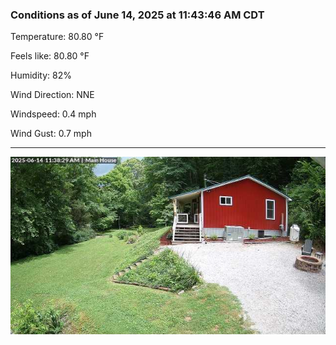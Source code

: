 ### Conditions as of June 14, 2025 at 11:43:46 AM CDT 

Temperature: 80.80 &deg;F

Feels like: 80.80 &deg;F

Humidity: 82%

Wind Direction: NNE

Windspeed: 0.4 mph

Wind Gust: 0.7 mph

---

<img src="./images/latest.jpeg"/>

